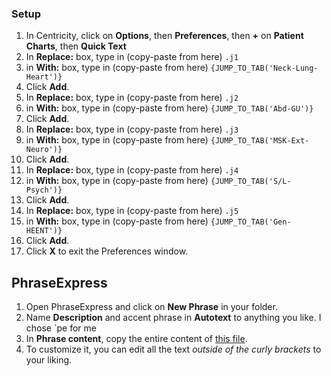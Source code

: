 ### Setup

1. In Centricity, click on **Options**, then **Preferences**, then **+** on **Patient Charts**, then **Quick Text**
2. In **Replace:** box, type in (copy-paste from here) `.j1`
3. in **With:** box, type in (copy-paste from here) `{JUMP_TO_TAB('Neck-Lung-Heart')}`
4. Click **Add**.
5. In **Replace:** box, type in (copy-paste from here) `.j2`
6. in **With:** box, type in (copy-paste from here) `{JUMP_TO_TAB('Abd-GU')}`
7. Click **Add**.
8. In **Replace:** box, type in (copy-paste from here) `.j3`
9. in **With:** box, type in (copy-paste from here) `{JUMP_TO_TAB('MSK-Ext-Neuro')}`
10. Click **Add**.
11. In **Replace:** box, type in (copy-paste from here) `.j4`
12. in **With:** box, type in (copy-paste from here) `{JUMP_TO_TAB('S/L-Psych')}`
13. Click **Add**.
14. In **Replace:** box, type in (copy-paste from here) `.j5`
15. in **With:** box, type in (copy-paste from here) `{JUMP_TO_TAB('Gen-HEENT')}`
16. Click **Add**.
17. Click **X** to exit the Preferences window.

## PhraseExpress
1. Open PhraseExpress and click on **New Phrase** in your folder.
2. Name **Description** and accent phrase in **Autotext** to anything you like.  I chose `pe for me
3. In **Phrase content**, copy the entire content of [this file](https://raw.githubusercontent.com/shihjay2/Clinical-Documents/master/PhraseExpress-PE).
4. To customize it, you can edit all the text *outside of the curly brackets* to your liking.
